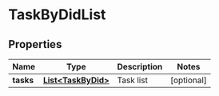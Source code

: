 
# TaskByDidList

## Properties
Name | Type | Description | Notes
------------ | ------------- | ------------- | -------------
**tasks** | [**List&lt;TaskByDid&gt;**](TaskByDid.md) | Task list |  [optional]



